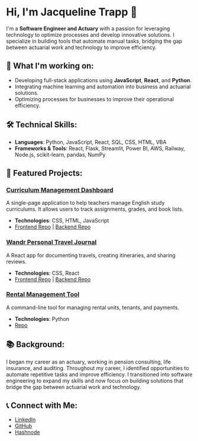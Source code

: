 # Hi, I'm Jacqueline Trapp 👋

I'm a **Software Engineer and Actuary** with a passion for leveraging technology to optimize processes and develop innovative solutions. I specialize in building tools that automate manual tasks, bridging the gap between actuarial work and technology to improve efficiency.

## 🌱 What I'm working on:
- Developing full-stack applications using **JavaScript**, **React**, and **Python**.
- Integrating machine learning and automation into business and actuarial solutions.
- Optimizing processes for businesses to improve their operational efficiency.

## 🛠️ Technical Skills:
- **Languages**: Python, JavaScript, React, SQL, CSS, HTML, VBA
- **Frameworks & Tools**: React, Flask, Streamlit, Power BI, AWS, Railway, Node.js, scikit-learn, pandas, NumPy

## 🚀 Featured Projects:
### [Curriculum Management Dashboard](https://jtrapp18.github.io/english-study-curriculum-mgmt/)
A single-page application to help teachers manage English study curriculums. It allows users to track assignments, grades, and book lists.
- **Technologies**: CSS, HTML, JavaScript
- [Frontend Repo](https://github.com/jtrapp18/english-study-curriculum-mgmt) | [Backend Repo](https://github.com/jtrapp18/english-study-curriculum-mgmt-be)

### [Wandr Personal Travel Journal](https://jtrapp18.github.io/wandr-personal-travel-journal/)
A React app for documenting travels, creating itineraries, and sharing reviews.
- **Technologies**: CSS, React
- [Frontend Repo](https://github.com/jtrapp18/wandr-personal-travel-journal) | [Backend Repo](https://github.com/jtrapp18/wandr-personal-travel-journal-be)

### [Rental Management Tool](https://github.com/jtrapp18/rental_management_tool)
A command-line tool for managing rental units, tenants, and payments.
- **Technologies**: Python
- [Repo](https://github.com/jtrapp18/rental_management_tool)

## 📚 Background:
I began my career as an actuary, working in pension consulting, life insurance, and auditing. Throughout my career, I identified opportunities to automate repetitive tasks and improve efficiency. I transitioned into software engineering to expand my skills and now focus on building solutions that bridge the gap between actuarial work and technology.

## 📞 Connect with Me:
- [LinkedIn](https://www.linkedin.com/in/jacqueline-trapp-065a936b)
- [GitHub](https://github.com/jtrapp18)
- [Hashnode](https://hashnode.com/672903e59b3903ff579fbdcd/dashboard)
